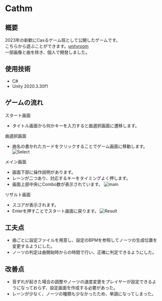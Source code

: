 # Cathm
## 概要
2023年の新歓にCasるゲーム班として公開したゲームです。  
こちらから遊ぶことができます。[unityroom](https://unityroom.com/games/cathm)  
一部画像と曲を除き、個人で開発しました。

## 使用技術
- C#
- Unity 2020.3.30f1

## ゲームの流れ
スタート画面
- タイトル画面から何かキーを入力すると曲選択画面に遷移します。

曲選択画面
- 曲名の書かれたカードをクリックすることでゲーム画面に移動します。
![Select](https://github.com/user-attachments/assets/49785009-466c-4f8c-9195-88ccbe3a705d)

メイン画面
- 画面下部に操作説明があります。
- レーンが二つあり、対応するキーをタイミングよく押します。
- 画面上部中央にCombo数が表示されています。
![main](https://github.com/user-attachments/assets/6c9609ea-36b8-43ab-9804-833ca96172c0)

リザルト画面
- スコアが表示されます。
- Enterを押すことでスタート画面に戻ります。
![Result](https://github.com/user-attachments/assets/5897d602-956d-420c-88da-4b6c1f206dd3)


## 工夫点
- 曲ごとに設定ファイルを用意し、設定のBPMを参照してノーツの生成位置を変更するようにした。
- ノーツの判定は曲開始時からの時間で行い、正確に判定できるようにした。

## 改善点
- 音ずれが起きた場合の調整やノーツの速度変更をプレイヤーが設定できるようになっておらず、設定画面を作成する必要があった。
- レーンが少なく、ノーツの種類も少なかったため、単調になってしまった。
